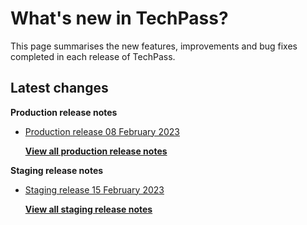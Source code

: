 # What's new in TechPass?

This page summarises the new features, improvements and bug fixes completed in each release of TechPass.

## Latest changes

**Production release notes**
- [Production release 08 February 2023](whats-new/production-release-notes?id=production-release-08-february-2023)


  [**View all production release notes**](/whats-new/production-release-notes)

**Staging release notes**
- [Staging release 15 February 2023](whats-new/staging-release-notes?id=staging-release-15-february-2023)


  [**View all staging release notes**](/whats-new/staging-release-notes)
